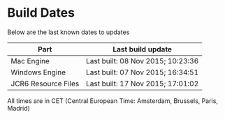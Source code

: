 # Build Dates

Below are the last known dates to updates

Part | Last build update
-----|-----
Mac Engine | Last built: 08 Nov 2015; 10:23:36
Windows Engine | Last built: 07 Nov 2015; 16:34:51
JCR6 Resource Files | Last built: 17 Nov 2015; 17:01:02
All times are in CET (Central European Time: Amsterdam, Brussels, Paris, Madrid)



